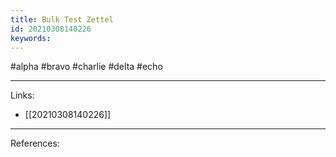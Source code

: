 ```yaml
---
title: Bulk Test Zettel
id: 20210308140226
keywords:
---
```

#alpha #bravo #charlie #delta #echo

---
Links:

- [[20210308140226]]

---
References:

